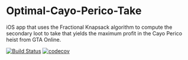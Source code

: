 # Optimal-Cayo-Perico-Take
iOS app that uses the Fractional Knapsack algorithm to compute the secondary loot to take that yields the maximum profit in the Cayo Perico heist from GTA Online.

[![Build Status](https://travis-ci.com/dpaez16/Optimal-Cayo-Perico-Take.svg?branch=main)](https://travis-ci.com/dpaez16/Optimal-Cayo-Perico-Take)
[![codecov](https://codecov.io/gh/dpaez16/Optimal-Cayo-Perico-Take/branch/main/graph/badge.svg?token=5AS7SSK93W)](https://codecov.io/gh/dpaez16/Optimal-Cayo-Perico-Take)
